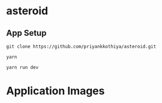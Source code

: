 # asteroid

## App Setup

```
git clone https://github.com/priyankkothiya/asteroid.git

yarn

yarn run dev
```

# Application Images
